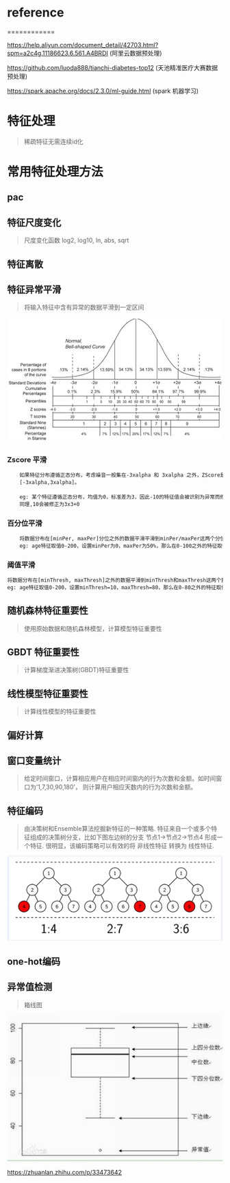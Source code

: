 


# reference
============

https://help.aliyun.com/document_detail/42703.html?spm=a2c4g.11186623.6.561.A4BRDI (阿里云数据预处理)

https://github.com/luoda888/tianchi-diabetes-top12 (天池精准医疗大赛数据预处理)

https://spark.apache.org/docs/2.3.0/ml-guide.html (spark 机器学习)

# 特征处理

> 稀疏特征无需连续id化


# 常用特征处理方法

## pac

## 特征尺度变化

> 尺度变化函数 log2, log10, ln, abs, sqrt

## 特征离散

## 特征异常平滑

> 将输入特征中含有异常的数据平滑到一定区间

![Z Score 平滑](./img/z_score.png)

### Zscore 平滑
```bash
    如果特征分布遵循正态分布，考虑噪音一般集在-3xalpha 和 3xalpha 之外，ZScore是将该范围数据平滑到
    [-3xalpha,3xalpha]。

    eg: 某个特征遵循正态分布，均值为0，标准差为3，因此-10的特征值会被识别为异常而修正为-3x3+0=-9，
    同理,10会被修正为3x3+0
```


### 百分位平滑
```bash
    将数据分布在[minPer, maxPer]分位之外的数据平滑平滑到minPer/maxPer这两个分位点
    eg: age特征取值0-200，设置minPer为0，maxPer为50%，那么在0-100之外的特征取值都会被修正成0或者100
```  

### 阈值平滑
```bash
将数据分布在[minThresh, maxThresh]之外的数据平滑到minThresh和maxThresh这两个数据点.
eg: age特征取值0-200，设置minThresh=10，maxThresh=80，那么在0-80之外的特征取值都会被修正成0或者80
```

## 随机森林特征重要性

> 使用原始数据和随机森林模型，计算模型特征重要性

## GBDT 特征重要性

> 计算梯度渐进决策树(GBDT)特征重要性

## 线性模型特征重要性

> 计算线性模型的特征重要性

## 偏好计算

## 窗口变量统计

> 给定时间窗口，计算相应用户在相应时间窗内的行为次数和金额。如时间窗口为’1,7,30,90,180’，
则计算用户相应天数内的行为次数和金额。

## 特征编码

> 由决策树和Ensemble算法挖掘新特征的一种策略. 特征来自一个或多个特征组成的决策树分支，比如下图左边树的分支 节点1->节点2->节点4 形成一个特征. 
很明显，该编码策略可以有效的将 非线性特征 转换为 线性特征.

![特征编码](./img/feature_code.png)

## one-hot编码

## 异常值检测

> 箱线图

!["box plot"](./img/box_plot.png)

https://zhuanlan.zhihu.com/p/33473642


